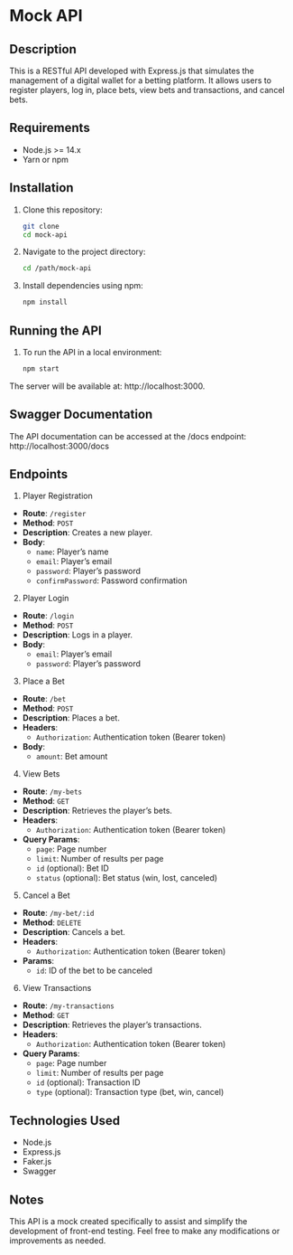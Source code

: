 # Mock API

## Description

This is a RESTful API developed with Express.js that simulates the management of a digital wallet for a betting platform. It allows users to register players, log in, place bets, view bets and transactions, and cancel bets.

## Requirements

- Node.js >= 14.x
- Yarn or npm

## Installation

1. Clone this repository:

   ```bash
   git clone
   cd mock-api
   ```

2. Navigate to the project directory:

   ```bash
   cd /path/mock-api
   ```

3. Install dependencies using npm:

   ```bash
   npm install
   ```

## Running the API

1. To run the API in a local environment:

   ```bash
   npm start
   ```

The server will be available at: http://localhost:3000.

## Swagger Documentation

The API documentation can be accessed at the /docs endpoint:
http://localhost:3000/docs

## Endpoints

1. Player Registration

- **Route**: `/register`
- **Method**: `POST`
- **Description**: Creates a new player.
- **Body**:
  - `name`: Player’s name
  - `email`: Player’s email
  - `password`: Player’s password
  - `confirmPassword`: Password confirmation

2. Player Login

- **Route**: `/login`
- **Method**: `POST`
- **Description**: Logs in a player.
- **Body**:
  - `email`: Player’s email
  - `password`: Player’s password

3. Place a Bet

- **Route**: `/bet`
- **Method**: `POST`
- **Description**: Places a bet.
- **Headers**:
  - `Authorization`: Authentication token (Bearer token)
- **Body**:
  - `amount`: Bet amount

4. View Bets

- **Route**: `/my-bets`
- **Method**: `GET`
- **Description**: Retrieves the player’s bets.
- **Headers**:
  - `Authorization`: Authentication token (Bearer token)
- **Query Params**:
  - `page`: Page number
  - `limit`: Number of results per page
  - `id` (optional): Bet ID
  - `status` (optional): Bet status (win, lost, canceled)

5. Cancel a Bet

- **Route**: `/my-bet/:id`
- **Method**: `DELETE`
- **Description**: Cancels a bet.
- **Headers**:
  - `Authorization`: Authentication token (Bearer token)
- **Params**:
  - `id`: ID of the bet to be canceled

6. View Transactions

- **Route**: `/my-transactions`
- **Method**: `GET`
- **Description**: Retrieves the player’s transactions.
- **Headers**:
  - `Authorization`: Authentication token (Bearer token)
- **Query Params**:
  - `page`: Page number
  - `limit`: Number of results per page
  - `id` (optional): Transaction ID
  - `type` (optional): Transaction type (bet, win, cancel)

## Technologies Used

- Node.js
- Express.js
- Faker.js
- Swagger

## Notes

This API is a mock created specifically to assist and simplify the development of front-end testing. Feel free to make any modifications or improvements as needed.
